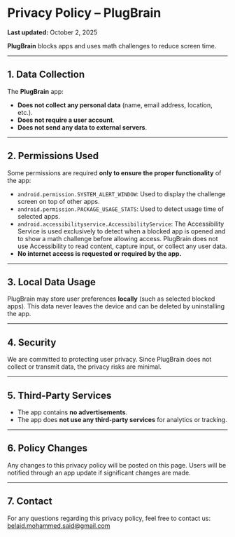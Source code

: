 # Privacy Policy – PlugBrain

**Last updated:** October 2, 2025

**PlugBrain** blocks apps and uses math challenges to reduce screen time.

---

## 1. Data Collection

The **PlugBrain** app:

- **Does not collect any personal data** (name, email address, location, etc.).
- **Does not require a user account**.
- **Does not send any data to external servers**.

---

## 2. Permissions Used

Some permissions are required **only to ensure the proper functionality** of the app:

- `android.permission.SYSTEM_ALERT_WINDOW`: Used to display the challenge screen on top of other apps.
- `android.permission.PACKAGE_USAGE_STATS`: Used to detect usage time of selected apps.
- `android.accessibilityservice.AccessibilityService`: The Accessibility Service is used exclusively to detect when a blocked app is opened and to show a math challenge before allowing access. PlugBrain does not use Accessibility to read content, capture input, or collect any user data.
- **No internet access is requested or required by the app.**

---

## 3. Local Data Usage

PlugBrain may store user preferences **locally** (such as selected blocked apps).
This data never leaves the device and can be deleted by uninstalling the app.

---

## 4. Security

We are committed to protecting user privacy. Since PlugBrain does not collect or transmit data, the privacy risks are minimal.

---

## 5. Third-Party Services

- The app contains **no advertisements**.
- The app does **not use any third-party services** for analytics or tracking.

---

## 6. Policy Changes

Any changes to this privacy policy will be posted on this page.
Users will be notified through an app update if significant changes are made.

---

## 7. Contact

For any questions regarding this privacy policy, feel free to contact us:
belaid.mohammed.said@gmail.com
